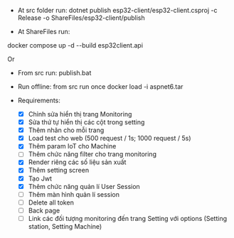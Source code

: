 - At src folder run:
  dotnet publish esp32-client/esp32-client.csproj -c Release -o ShareFiles/esp32-client/publish

- At ShareFiles run:

docker compose up -d --build esp32client.api

Or

- From src run:
  publish.bat

- Run offline: from src run once
  docker load -i aspnet6.tar

- Requirements:
  - [x] Chỉnh sửa hiển thị trang Monitoring
  - [x] Sửa thứ tự hiển thị các cột trong setting
  - [x] Thêm nhãn cho mỗi trang
  - [x] Load test cho web (500 request / 1s; 1000 request / 5s)
  - [x] Thêm param IoT cho Machine
  - [ ] Thêm chức năng filter cho trang monitoring
  - [x] Render riêng các số liệu sản xuất
  - [x] Thêm setting screen
  - [x] Tạo Jwt
  - [x] Thêm chức năng quản lí User Session
  - [ ] Thêm màn hình quản lí session
  - [ ] Delete all token
  - [ ] Back page
  - [ ] Link các đối tượng monitoring đến trang Setting với options (Setting station, Setting Machine)
